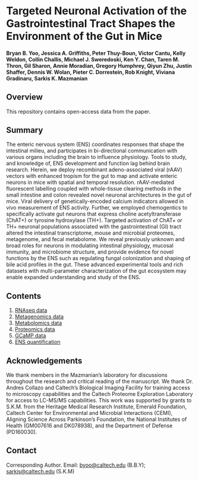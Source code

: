 # Targeted Neuronal Activation of the Gastrointestinal Tract Shapes the Environment of the Gut in Mice
####  Bryan B. Yoo, Jessica A. Griffiths, Peter Thuy-Boun, Victor Cantu, Kelly Weldon, Collin Challis, Michael J. Sweredoski, Ken Y. Chan, Taren M. Thron, Gil Sharon, Annie Moradian, Gregory Humphrey, Qiyun Zhu, Justin Shaffer, Dennis W. Wolan, Pieter C. Dorrestein, Rob Knight, Viviana Gradinaru, Sarkis K. Mazmanian

## Overview

This repository contains open-access data from the paper. 

## Summary

The enteric nervous system (ENS) coordinates responses that shape the intestinal milieu, and participates in bi-directional communication with various organs including the brain to influence physiology. Tools to study, and knowledge of, ENS development and function lag behind brain research. Herein, we deploy recombinant adeno-associated viral (rAAV) vectors with enhanced tropism for the gut to map and activate enteric neurons in mice with spatial and temporal resolution. rAAV-mediated fluorescent labelling coupled with whole-tissue clearing methods in the small intestine and colon revealed novel neuronal architectures in the gut of mice. Viral delivery of genetically-encoded calcium indicators allowed in vivo measurement of ENS activity. Further, we employed chemogentics to specifically activate gut neurons that express choline acetyltransferase (ChAT+) or tyrosine hydroxylase (TH+). Targeted activation of ChAT+ or TH+ neuronal populations associated with the gastrointestinal (GI) tract altered the intestinal transcriptome, mouse and microbial proteomes, metagenome, and fecal metabolome. We reveal previously unknown and broad roles for neurons in modulating intestinal physiology, mucosal immunity, and microbiome structure, and provide evidence for novel functions by the ENS such as regulating fungal colonization and shaping of bile acid profiles in the gut. These advanced experimental tools and rich datasets with multi-parameter characterization of the gut ecosystem may enable expanded understanding and study of the ENS.


## Contents
1. [RNAseq data](https://github.com/jessicagriffiths/Yoo_et_al_2021/tree/main/RNAseq)
2. [Metagenomics data](https://github.com/jessicagriffiths/Yoo_et_al_2021/tree/main/metagenomics)
3. [Metabolomics data](https://github.com/jessicagriffiths/Yoo_et_al_2021/tree/main/metabolomics)
4. [Proteomics data](https://github.com/jessicagriffiths/Yoo_et_al_2021/tree/main/proteomics)
5. [GCaMP data](https://github.com/jessicagriffiths/Yoo_et_al_2021/tree/main/gcamp6f)
6. [ENS quantification](https://github.com/jessicagriffiths/Yoo_et_al_2021/tree/main/ENS%20quantification)

## Acknowledgements

We thank members in the Mazmanian’s laboratory for discussions throughout the research and critical reading of the manuscript. We thank Dr. Andres Collazo and Caltech’s Biological Imaging Facility for training access to microscopy capabilities and the Caltech Proteome Exploration Laboratory for access to LC-MS/MS capabilities. This work was supported by grants to S.K.M. from the Heritage Medical Research Institute, Emerald Foundation, Caltech Center for Environmental and Microbial Interactions (CEMI), Aligning Science Across Parkinson’s Foundation, the National Institutes of Health (GM007616 and DK078938), and the Department of Defense (PD160030).

## Contact
Corresponding Author. Email: byoo@caltech.edu (B.B.Y); sarkis@caltech.edu (S.K.M)


